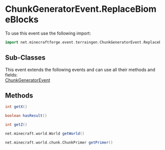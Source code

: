 # ChunkGeneratorEvent.ReplaceBiomeBlocks

To use this event use the following import:
```groovy
import net.minecraftforge.event.terraingen.ChunkGeneratorEvent.ReplaceBiomeBlocks
```

## Sub-Classes
This event extends the following events and can use all their methods and fields: <br>
[ChunkGeneratorEvent](chunk_generator_event.md)

## Methods
```groovy
int getX()
```

```groovy
boolean hasResult()
```

```groovy
int getZ()
```

```groovy
net.minecraft.world.World getWorld()
```

```groovy
net.minecraft.world.chunk.ChunkPrimer getPrimer()
```


